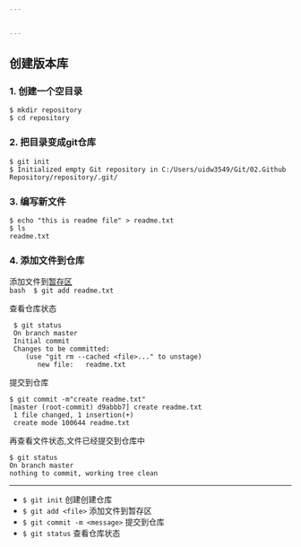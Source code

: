 ```yaml
---


---
```


<h2 id="创建版本库">创建版本库</h2>
<h3 id="创建一个空目录">1. 创建一个空目录</h3>
<pre class=" language-bash"><code class="prism  language-bash">$ <span class="token function">mkdir</span> repository
$ <span class="token function">cd</span> repository
</code></pre>
<h3 id="把目录变成git仓库">2. 把目录变成git仓库</h3>
<pre class=" language-bash"><code class="prism  language-bash">$ <span class="token function">git</span> init
$ Initialized empty Git repository <span class="token keyword">in</span> C:/Users/uidw3549/Git/02.Github Repository/repository/.git/
</code></pre>
<h3 id="编写新文件">3. 编写新文件</h3>
<pre class=" language-bash"><code class="prism  language-bash">$ <span class="token keyword">echo</span> <span class="token string">"this is readme file"</span> <span class="token operator">&gt;</span> readme.txt
$ <span class="token function">ls</span>
readme.txt
</code></pre>
<h3 id="添加文件到仓库">4. 添加文件到仓库</h3>
<p>添加文件到<a href="/staging">暂存区</a> 	<br>
<code>bash 	$ git add readme.txt</code></p>
<p>查看仓库状态</p>
<pre class=" language-bash"><code class="prism  language-bash"> $ <span class="token function">git</span> status
 On branch master
 Initial commit
 Changes to be committed:
 	<span class="token punctuation">(</span>use <span class="token string">"git rm --cached &lt;file&gt;..."</span> to unstage<span class="token punctuation">)</span>
 	   new file:   readme.txt
</code></pre>
<p>提交到仓库</p>
<pre class=" language-bash"><code class="prism  language-bash">$ <span class="token function">git</span> commit -m<span class="token string">"create readme.txt"</span>
<span class="token punctuation">[</span>master <span class="token punctuation">(</span>root-commit<span class="token punctuation">)</span> d9abbb7<span class="token punctuation">]</span> create readme.txt
 1 <span class="token function">file</span> changed, 1 insertion<span class="token punctuation">(</span>+<span class="token punctuation">)</span>
 create mode 100644 readme.txt
</code></pre>
<p>再查看文件状态,文件已经提交到仓库中</p>
<pre class=" language-bash"><code class="prism  language-bash">$ <span class="token function">git</span> status
On branch master
nothing to commit, working tree clean
</code></pre>
<hr>
<ul>
<li><code>$ git init</code> 创建创建仓库</li>
<li><code>$ git add &lt;file&gt;</code> 添加文件到暂存区</li>
<li><code>$ git commit -m &lt;message&gt;</code> 提交到仓库</li>
<li><code>$ git status</code> 查看仓库状态</li>
</ul>

